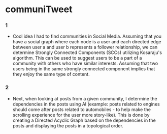 # communiTweet

### 1
- Cool idea I had to find communities in Social Media. Assuming that you have a social graph where each node is a user and each directed edge between user a and user b represents a follower relationship, we can determine Strongly Connected Components (SCCs) utilizing Kosaraju's algorithm. This can be used to suggest users to be a part of a community with others who have similar interests. Assuming that two users being in the same strongly connected component implies that they enjoy the same type of content.

### 2
- Next, when looking at posts from a given community, I determine the dependencies in the posts using AI (example: posts related to engines should come after posts related to automobiles - to help make the scrolling experience for the user more story-like). This is done by creating a Directed Acyclic Graph based on the dependencies in the posts and displaying the posts in a topological order.
